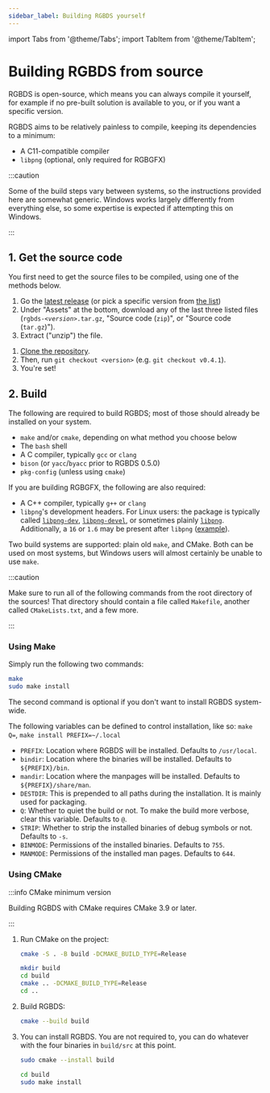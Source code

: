 ```yaml
---
sidebar_label: Building RGBDS yourself
---
```


import Tabs from '@theme/Tabs';
import TabItem from '@theme/TabItem';

# Building RGBDS from source

RGBDS is open-source, which means you can always compile it yourself, for example if no pre-built solution is available to you, or if you want a specific version.

RGBDS aims to be relatively painless to compile, keeping its dependencies to a minimum:
- A C11-compatible compiler
- `libpng` (optional, only required for RGBGFX)

:::caution

Some of the build steps vary between systems, so the instructions provided here are somewhat generic.
Windows works largely differently from everything else, so some expertise is expected if attempting this on Windows.

:::

## 1. Get the source code

You first need to get the source files to be compiled, using one of the methods below.

<Tabs>
<TabItem value="snapshot" label="Downloading source snapshots">

1. Go the [latest release](https://github.com/gbdev/rgbds/releases/latest) (or pick a specific version from [the list](https://github.com/gbdev/rgbds/releases))
2. Under "Assets" at the bottom, download any of the last three listed files (<code>rgbds-<var>&lt;version&gt;</var>.tar.gz</code>, "Source code (`zip`)", or "Source code (`tar.gz`)").
3. Extract ("unzip") the file.

</TabItem>
<TabItem value="git" label="Using Git">

1. [Clone the repository](https://docs.github.com/en/github/creating-cloning-and-archiving-repositories/cloning-a-repository).
2. Then, run `git checkout <version>` (e.g. `git checkout v0.4.1`).
3. You're set!

</TabItem>
</Tabs>

## 2. Build

The following are required to build RGBDS; most of those should already be installed on your system.

 - `make` and/or `cmake`, depending on what method you choose below
 - The `bash` shell
 - A C compiler, typically `gcc` or `clang`
 - `bison` (or `yacc`/`byacc` prior to RGBDS 0.5.0)
 - `pkg-config` (unless using `cmake`)

If you are building RGBGFX, the following are also required:

 - A C++ compiler, typically `g++` or `clang`
 - `libpng`'s development headers. For Linux users: the package is typically called [`libpng-dev`](https://packages.ubuntu.com/focal/libpng-dev), [`libpng-devel`](https://software.opensuse.org/package/libpng16-devel-64bit), or sometimes plainly [`libpng`](https://www.archlinux.org/packages/extra/x86_64/libpng/). Additionally, a `16` or `1.6` may be present after `libpng` ([example](https://tracker.debian.org/pkg/libpng1.6)).

Two build systems are supported: plain old `make`, and CMake.
Both can be used on most systems, but Windows users will almost certainly be unable to use `make`.

:::caution

Make sure to run all of the following commands from the root directory of the sources!
That directory should contain a file called `Makefile`, another called `CMakeLists.txt`, and a few more.

:::

### Using Make

Simply run the following two commands:

```bash
make
sudo make install
```

The second command is optional if you don't want to install RGBDS system-wide.

The following variables can be defined to control installation, like so: `make Q=`, `make install PREFIX=~/.local`

 - `PREFIX`: Location where RGBDS will be installed. Defaults to `/usr/local`.
 - `bindir`: Location where the binaries will be installed. Defaults to `${PREFIX}/bin`.
 - `mandir`: Location where the manpages will be installed. Defaults to `${PREFIX}/share/man`.
 - `DESTDIR`: This is prepended to all paths during the installation. It is mainly used for packaging.
 - `Q`: Whether to quiet the build or not. To make the build more verbose, clear this variable. Defaults to `@`.
 - `STRIP`: Whether to strip the installed binaries of debug symbols or not. Defaults to `-s`.
 - `BINMODE`: Permissions of the installed binaries. Defaults to `755`.
 - `MANMODE`: Permissions of the installed man pages. Defaults to `644`.

### Using CMake

:::info CMake minimum version

Building RGBDS with CMake requires CMake 3.9 or later.

:::

1. Run CMake on the project:

   <Tabs>
   <TabItem value="3.31+" label="CMake 3.13 and later">

   ```bash
   cmake -S . -B build -DCMAKE_BUILD_TYPE=Release
   ```

   </TabItem>
   <TabItem value="3.12.4-" label="CMake 3.12.4 and earlier">

   ```bash
   mkdir build
   cd build
   cmake .. -DCMAKE_BUILD_TYPE=Release
   cd ..
   ```

   </TabItem>
   </Tabs>

2. Build RGBDS:

   ```bash
   cmake --build build
   ```

3. You can install RGBDS.
   You are not required to, you can do whatever with the four binaries in `build/src` at this point.

   <Tabs>
   <TabItem value="3.15+" label="CMake 3.15 and later">

   ```bash
   sudo cmake --install build
   ```

   </TabItem>
   <TabItem value="3.14-" label="CMake 3.14 and earlier">

   ```bash
   cd build
   sudo make install
   ```

   </TabItem>
   </Tabs>
